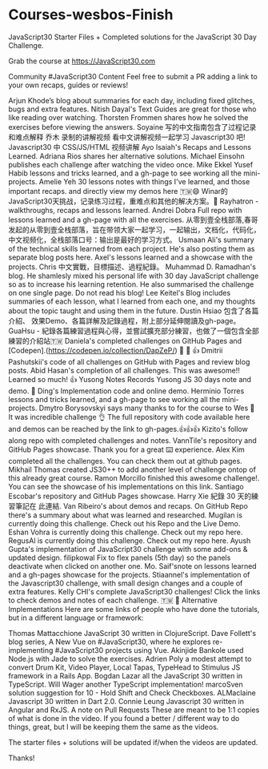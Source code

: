 # Courses-wesbos-Finish


JavaScript30
Starter Files + Completed solutions for the JavaScript 30 Day Challenge.

Grab the course at https://JavaScript30.com

Community #JavaScript30 Content
Feel free to submit a PR adding a link to your own recaps, guides or reviews!

Arjun Khode’s blog about summaries for each day, including fixed glitches, bugs and extra features.
Nitish Dayal's Text Guides are great for those who like reading over watching.
Thorsten Frommen shares how he solved the exercises before viewing the answers.
Soyaine 写的中文指南包含了过程记录和难点解释
乔木 录制的讲解视频 看中文讲解视频一起学习 Javascript30 吧! Javascript30 中 CSS/JS/HTML 视频讲解
Ayo Isaiah's Recaps and Lessons Learned.
Adriana Rios shares her alternative solutions.
Michael Einsohn publishes each challenge after watching the video once.
Mike Ekkel
Yusef Habib lessons and tricks learned, and a gh-page to see working all the mini-projects.
Amelie Yeh 30 lessons notes with things I've learned, and those important recaps. and directly view my demos here 🇹🇼😄
Winar的JavaScript30天挑战，记录练习过程，重难点和其他的解决方案。🎨
Rayhatron - walkthroughs, recaps and lessons learned.
Andrei Dobra Full repo with lessons learned and a gh-page with all the exercises.
从零到壹全栈部落,春哥发起的从零到壹全栈部落，旨在带领大家一起学习，一起输出，文档化，代码化，中文视频化，全栈部落口号：输出是最好的学习方式。
Usmaan Ali's summary of the technical skills learned from each project. He's also posting them as separate blog posts here.
Axel's lessons learned and a showcase with the projects.
Chris 中文實戰，目標描述、過程紀錄。
Muhammad D. Ramadhan's blog. He shamlesly mixed his personal life with 30 day JavaScript challenge so as to increase his learning retention. He also summarised the challenge on one single page. Do not read his blog!
Lee Keitel's Blog includes summaries of each lesson, what I learned from each one, and my thoughts about the topic taught and using them in the future.
Dustin Hsiao 包含了各篇介紹、 效果Demo、各篇詳解及記錄過程，附上部分延伸閱讀及gh-page。
GuaHsu - 紀錄各篇練習過程與心得，並嘗試擴充部分練習，也做了一個包含全部練習的介紹站🇹🇼
Daniela's completed challenges on GitHub Pages and [Codepen].(https://codepen.io/collection/DapZeP/) 🙌 💪 👍
Dmitrii Pashutskii's code of all challenges on GitHub with Pages and review blog posts.
Abid Hasan's completion of all challenges. This was awesome!! Learned so much! 👍
Yusong Notes Records Yusong JS 30 days note and demo. 🌟
Ding's Implementation code and online demo.
Herminio Torres lessons and tricks learned, and a gh-page to see working all the mini-projects.
Dmytro Borysovskyi says many thanks to for the course to Wes 🤝 It was incredible challenge 👌 The full repository with code available here and demos can be reached by the link to gh-pages.👍👍👍
Kizito's follow along repo with completed challenges and notes.
VannTile's repository and GitHub Pages showcase. Thank you for a great ⌨️ experience.
Alex Kim completed all the challenges. You can check them out at github pages.
Mikhail Thomas created JS30++ to add another level of challenge ontop of this already great course.
Ramon Morcillo finished this awesome challenge!. You can see the showcase of his implementations on this link.
Santiago Escobar's repository and GitHub Pages showcase.
Harry Xie 紀錄 30 天的練習筆記在 此連結.
Van Ribeiro's about demos and recaps. On GitHub Repo there's a summary about what was learned and researched.
Mugilan is currently doing this challenge. Check out his Repo and the Live Demo.
Eshan Vohra is currently doing this challenge. Check out my repo here.
RegusAl is currently doing this challenge. Check out my repo here.
Ayush Gupta's implementation of JavaScript30 challenge with some add-ons & updated design.
filipkowal Fix to flex panels (5th day) so the panels deactivate when clicked on another one.
Mo. Saif'snote on lessons learned and a gh-pages showcase for the projects.
Stiaannel's implementation of the Javascript30 challenge, with small design changes and a couple of extra features.
Kelly CHI's complete JavaScript30 challenges! Click the links to check demos and notes of each challenge. 🇹🇼 🌟
Alternative Implementations
Here are some links of people who have done the tutorials, but in a different language or framework:

Thomas Mattacchione JavaScript 30 written in ClojureScript.
Dave Follett's blog series, A New Vue on #JavaScript30, where he explores re-implementing #JavaScript30 projects using Vue.
Akinjide Bankole used Node.js with Jade to solve the exercises.
Adrien Poly a modest attempt to convert Drum Kit, Video Player, Local Tapas, TypeHead to Stimulus JS framework in a Rails App.
Bogdan Lazar all the JavaScript 30 written in TypeScript.
Will Wager another TypeScript implementation!
marcoSven solution suggestion for 10 - Hold Shift and Check Checkboxes.
ALMaclaine Javascript 30 written in Dart 2.0.
Connie Leung Javascript 30 written in Angular and RxJS.
A note on Pull Requests
These are meant to be 1:1 copies of what is done in the video. If you found a better / different way to do things, great, but I will be keeping them the same as the videos.

The starter files + solutions will be updated if/when the videos are updated.

Thanks!
